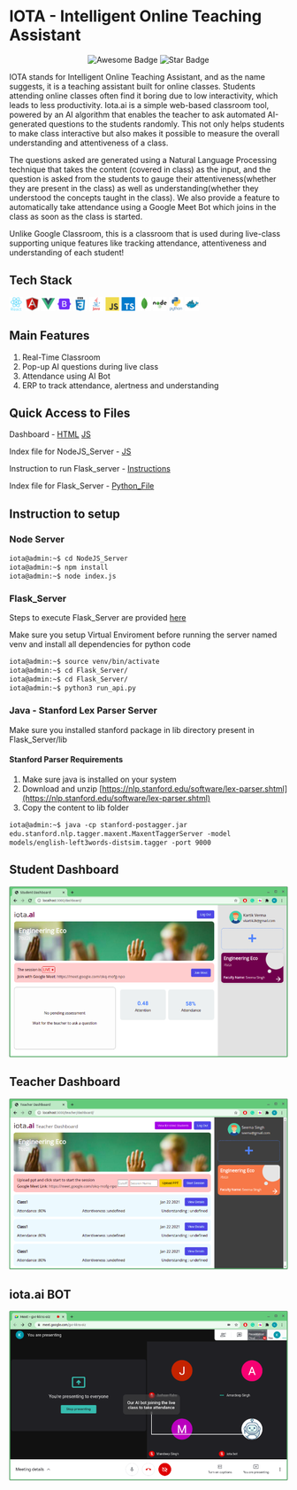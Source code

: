 # IOTA - Intelligent Online Teaching Assistant

<div align="center">
<img src="https://cdn.rawgit.com/sindresorhus/awesome/d7305f38d29fed78fa85652e3a63e154dd8e8829/media/badge.svg" alt="Awesome Badge"/>
<!-- <img src="http://hits.dwyl.com/abhisheknaiidu/awesome-github-profile-readme.svg" alt="Hits Badge"/> -->
<img src="https://img.shields.io/static/v1?label=%F0%9F%8C%9F&message=If%20Useful&style=style=flat&color=BC4E99" alt="Star Badge"/>
</div>

IOTA stands for Intelligent Online Teaching Assistant, and as the name suggests, it is a teaching assistant built for online classes. Students attending online classes often find it boring due to low interactivity, which leads to less productivity. Iota.ai is a simple web-based classroom tool, powered by an AI algorithm that enables the teacher to ask automated AI-generated questions to the students randomly. This not only helps students to make class interactive but also makes it possible to measure the overall understanding and attentiveness of a class.

The questions asked are generated using a Natural Language Processing technique that takes the content (covered in class) as the input, and the question is asked from the students to gauge their attentiveness(whether they are present in the class) as well as understanding(whether they understood the concepts taught in the class). We also provide a feature to automatically take attendance using a Google Meet Bot which joins in the class as soon as the class is started.

Unlike Google Classroom, this is a classroom that is used during live-class supporting unique features like tracking attendance, attentiveness and understanding of each student!

## Tech Stack


<p align="left">
<img src="https://raw.githubusercontent.com/devicons/devicon/master/icons/react/react-original-wordmark.svg" alt="react" width="25" height="25" />
<img src="https://raw.githubusercontent.com/devicons/devicon/master/icons/angularjs/angularjs-original.svg" alt="angular-js" width="25" height="25" />
<img src="https://raw.githubusercontent.com/devicons/devicon/master/icons/vuejs/vuejs-original.svg" alt="vue" width="25" height="25" />
<img src="https://raw.githubusercontent.com/devicons/devicon/master/icons/bootstrap/bootstrap-plain.svg" alt="bootstrap" width="25" height="25" />
<img src="https://raw.githubusercontent.com/devicons/devicon/master/icons/css3/css3-original-wordmark.svg" alt="css3" width="25" height="25" />
<img src="https://raw.githubusercontent.com/devicons/devicon/master/icons/java/java-original-wordmark.svg" alt="java" width="25" height="25" />
<img src="https://raw.githubusercontent.com/devicons/devicon/master/icons/javascript/javascript-original.svg" alt="javascript" width="25" height="25" />
<img src="https://raw.githubusercontent.com/devicons/devicon/master/icons/typescript/typescript-original.svg" alt="typescript" width="25" height="25" />
<img src="https://raw.githubusercontent.com/devicons/devicon/master/icons/mongodb/mongodb-original.svg" alt="mongodb" width="25" height="25" />
<img src="https://raw.githubusercontent.com/devicons/devicon/master/icons/nodejs/nodejs-original-wordmark.svg" alt="nodejs" width="25" height="25" />
<img src="https://raw.githubusercontent.com/devicons/devicon/master/icons/python/python-original-wordmark.svg" alt="python" width="25" height="25" />
<img src="https://raw.githubusercontent.com/devicons/devicon/master/icons/docker/docker-original.svg" alt="Docker" width="25" height="25" />
</p>

## Main Features

1. Real-Time Classroom
2. Pop-up AI questions during live class
3. Attendance using AI Bot
4. ERP to track attendance, alertness and understanding

## Quick Access to Files

Dashboard - [HTML](NodeJS_Server/dashboard/index.html) [JS](NodeJS_Server/dashboard/index.js)


Index file for NodeJS_Server - [JS](NodeJS_Server/index.js)


Instruction to run Flask_server - [Instructions](Flask_Server/readme.md)


Index file for Flask_Server - [Python_File](Flask_Server/run_api.py)



## Instruction to setup

### Node Server

```console
iota@admin:~$ cd NodeJS_Server
iota@admin:~$ npm install
iota@admin:~$ node index.js
```

### Flask_Server

Steps to execute Flask_Server are provided [here](Flask_Server/readme.md)

Make sure you setup Virtual Enviroment before running the server named venv and install all dependencies for python code

```console
iota@admin:~$ source venv/bin/activate
iota@admin:~$ cd Flask_Server/
iota@admin:~$ cd Flask_Server/
iota@admin:~$ python3 run_api.py 
```
### Java - Stanford Lex Parser Server

Make sure you installed stanford package in lib directory present in Flask_Server/lib

#### Stanford Parser Requirements

1. Make sure java is installed on your system
2. Download and unzip [https://nlp.stanford.edu/software/lex-parser.shtml](https://nlp.stanford.edu/software/lex-parser.shtml)
3. Copy the content to lib folder

```console
iota@admin:~$ java -cp stanford-postagger.jar edu.stanford.nlp.tagger.maxent.MaxentTaggerServer -model models/english-left3words-distsim.tagger -port 9000
```


## Student Dashboard
![Screenshot](assets/s2.png)

## Teacher Dashboard
![Screenshot](assets/s3.png)

## iota.ai BOT
![Screenshot](assets/s4.png)

